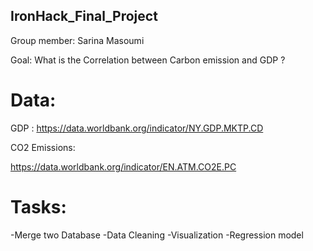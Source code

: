 ## IronHack_Final_Project

Group member: Sarina Masoumi 


Goal: What is the Correlation between Carbon emission and GDP ? 


# Data:

   GDP : 
   https://data.worldbank.org/indicator/NY.GDP.MKTP.CD
   
   
   CO2 Emissions:
   
   https://data.worldbank.org/indicator/EN.ATM.CO2E.PC
   
  
  
# Tasks:
   
   -Merge two Database 
   -Data Cleaning
   -Visualization
   -Regression model 
   
   
   
   
   
      
      
